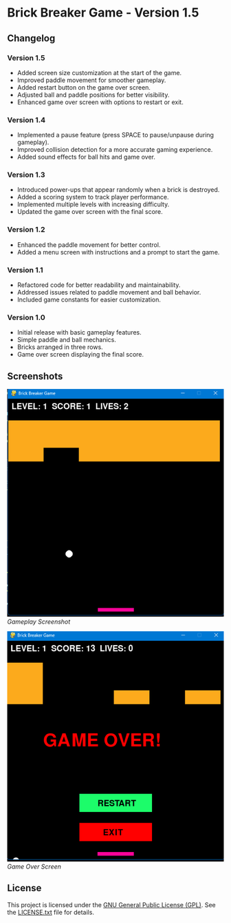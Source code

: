# Brick Breaker Game - Version 1.5

## Changelog

### Version 1.5
- Added screen size customization at the start of the game.
- Improved paddle movement for smoother gameplay.
- Added restart button on the game over screen.
- Adjusted ball and paddle positions for better visibility.
- Enhanced game over screen with options to restart or exit.

### Version 1.4
- Implemented a pause feature (press SPACE to pause/unpause during gameplay).
- Improved collision detection for a more accurate gaming experience.
- Added sound effects for ball hits and game over.

### Version 1.3
- Introduced power-ups that appear randomly when a brick is destroyed.
- Added a scoring system to track player performance.
- Implemented multiple levels with increasing difficulty.
- Updated the game over screen with the final score.

### Version 1.2
- Enhanced the paddle movement for better control.
- Added a menu screen with instructions and a prompt to start the game.

### Version 1.1
- Refactored code for better readability and maintainability.
- Addressed issues related to paddle movement and ball behavior.
- Included game constants for easier customization.

### Version 1.0
- Initial release with basic gameplay features.
- Simple paddle and ball mechanics.
- Bricks arranged in three rows.
- Game over screen displaying the final score.

## Screenshots

![Screenshot 1](Screenshot.png)
*Gameplay Screenshot*

![Screenshot 2](Screenshot1.png)
*Game Over Screen*

## License

This project is licensed under the [GNU General Public License (GPL)](LICENSE.txt). See the [LICENSE.txt](LICENSE.txt) file for details.

